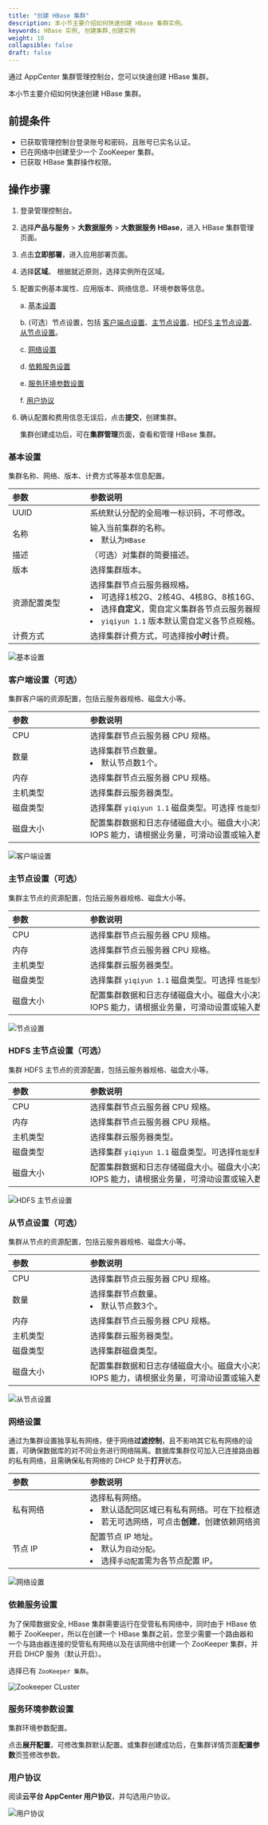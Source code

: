 ```yaml
---
title: "创建 HBase 集群"
description: 本小节主要介绍如何快速创建 HBase 集群实例。 
keywords: HBase 实例, 创建集群,创建实例
weight: 10
collapsible: false
draft: false
---
```


通过 AppCenter 集群管理控制台，您可以快速创建 HBase 集群。

本小节主要介绍如何快速创建 HBase 集群。

## 前提条件

- 已获取管理控制台登录账号和密码，且账号已实名认证。
- 已在网络中创建至少一个 ZooKeeper 集群。
- 已获取 HBase 集群操作权限。

## 操作步骤

1. 登录管理控制台。
2. 选择**产品与服务** > **大数据服务** > **大数据服务 HBase**，进入 HBase 集群管理页面。
3. 点击**立即部署**，进入应用部署页面。
4. 选择**区域**。
   根据就近原则，选择实例所在区域。
5. 配置实例基本属性、应用版本、网络信息、环境参数等信息。

   a. [基本设置](#基本设置)

   b.  (可选）节点设置，包括 [客户端点设置](#客户端设置可选)、[主节点设置](#主节点设置可选)、[HDFS 主节点设置](#hdfs-主节点设置可选)、[从节点设置](#从节点设置可选)。

   c. [网络设置](#网络设置)

   d. [依赖服务设置](#依赖服务设置)

   e. [服务环境参数设置](#服务环境参数设置)

   f. [用户协议](#用户协议)

6. 确认配置和费用信息无误后，点击**提交**，创建集群。

   集群创建成功后，可在**集群管理**页面，查看和管理 HBase 集群。

### 基本设置

集群名称、网络、版本、计费方式等基本信息配置。

|<span style="display:inline-block;width:140px">参数</span> |<span style="display:inline-block;width:520px">参数说明</span>|
|:----|:----|
|   UUID     |  系统默认分配的全局唯一标识码，不可修改。  |
|   名称     |  输入当前集群的名称。<li>默认为`HBase`  |
|   描述  |  （可选）对集群的简要描述。   |
|   版本 |  选择集群版本。| 
|   资源配置类型 |  选择集群节点云服务器规格。<li>可选择1核2G、2核4G、4核8G、8核16G、16核32G。<li>选择**自定义**，需自定义集群各节点云服务器规格。<li>`yiqiyun 1.1` 版本默认需自定义各节点规格。|
|   计费方式 |  选择集群计费方式，可选择按**小时**计费。|

![基本设置](../../_images/hbase_step_1.png)

### 客户端设置（可选）

集群客户端的资源配置，包括云服务器规格、磁盘大小等。

|<span style="display:inline-block;width:140px">参数</span> |<span style="display:inline-block;width:520px">参数说明</span>|
|:----|:----|
|   CPU     |  选择集群节点云服务器 CPU 规格。  |
|   数量     |  选择集群节点数量。<li>默认节点数1个。  |
|   内存     |  选择集群节点云服务器 CPU 规格。  |
|   主机类型  |  选择集群云服务器类型。|
|   磁盘类型  |  选择集群 `yiqiyun 1.1` 磁盘类型。可选择  `性能型`和`超高性能型`。|
|   磁盘大小 |  配置集群数据和日志存储磁盘大小。磁盘大小决定了数据库最大容量以及 IOPS 能力，请根据业务量，可滑动设置或输入数字配置集群磁盘大小。| 

![客户端设置](../../_images/hbase_step_2.png)

### 主节点设置（可选）

集群主节点的资源配置，包括云服务器规格、磁盘大小等。

|<span style="display:inline-block;width:140px">参数</span> |<span style="display:inline-block;width:520px">参数说明</span>|
|:----|:----|
|   CPU     |  选择集群节点云服务器 CPU 规格。  |
|   内存     |  选择集群节点云服务器 CPU 规格。  |
|   主机类型  |  选择集群云服务器类型。|
|   磁盘类型  |  选择集群 `yiqiyun 1.1` 磁盘类型。可选择  `性能型`和`超高性能型`。|
|   磁盘大小 |  配置集群数据和日志存储磁盘大小。磁盘大小决定了数据库最大容量以及 IOPS 能力，请根据业务量，可滑动设置或输入数字配置集群磁盘大小。| 

![节点设置](../../_images/hbase_step_3.png)

### HDFS 主节点设置（可选）

集群 HDFS 主节点的资源配置，包括云服务器规格、磁盘大小等。

|<span style="display:inline-block;width:140px">参数</span> |<span style="display:inline-block;width:520px">参数说明</span>|
|:----|:----|
|   CPU     |  选择集群节点云服务器 CPU 规格。  |
|   内存     |  选择集群节点云服务器 CPU 规格。  |
|   主机类型  |  选择集群云服务器类型。|
|   磁盘类型  |  选择集群 `yiqiyun 1.1` 磁盘类型。可选择`性能型`和`超高性能型`。|
|   磁盘大小 |  配置集群数据和日志存储磁盘大小。磁盘大小决定了数据库最大容量以及 IOPS 能力，请根据业务量，可滑动设置或输入数字配置集群磁盘大小。| 

![HDFS 主节点设置](../../_images/hbase_step_4.png)

### 从节点设置（可选）

集群从节点的资源配置，包括云服务器规格、磁盘大小等。

|<span style="display:inline-block;width:140px">参数</span> |<span style="display:inline-block;width:520px">参数说明</span>|
|:----|:----|
|   CPU     |  选择集群节点云服务器 CPU 规格。  |
|   数量     |  选择集群节点数量。<li>默认节点数3个。  |
|   内存     |  选择集群节点云服务器 CPU 规格。  |
|   主机类型  |  选择集群云服务器类型。|
|   磁盘类型  |  选择集群磁盘类型。|
|   磁盘大小 |  配置集群数据和日志存储磁盘大小。磁盘大小决定了数据库最大容量以及 IOPS 能力，请根据业务量，可滑动设置或输入数字配置集群磁盘大小。| 

![从节点设置](../../_images/hbase_step_5.png)

### 网络设置

通过为集群设置独享私有网络，便于网络**过滤控制**，且不影响其它私有网络的设置，可确保数据库的对不同业务进行网络隔离。数据库集群仅可加入已连接路由器的私有网络，且需确保私有网络的 DHCP 处于**打开**状态。 

|<span style="display:inline-block;width:140px">参数</span> |<span style="display:inline-block;width:520px">参数说明</span>|
|:----|:----|
|   私有网络     |  选择私有网络。<li>默认适配同区域已有私有网络。可在下拉框选择已有私有网络。<li>若无可选网络，可点击**创建**，创建依赖网络资源。  |
|   节点 IP   |  配置节点 IP 地址。<li>默认为`自动分配`。<li> 选择`手动配置`需为各节点配置 IP。  |

![网络设置](../../_images/hbase_step_6.png)

### 依赖服务设置

为了保障数据安全, HBase 集群需要运行在受管私有网络中，同时由于 HBase 依赖于 ZooKeeper，所以在创建一个 HBase 集群之前，您至少需要一个路由器和一个与路由器连接的受管私有网络以及在该网络中创建一个 ZooKeeper 集群，并开启 DHCP 服务（默认开启）。

选择已有 `ZooKeeper 集群`。

![Zookeeper CLuster](../../_images/hbase_step_7.png)

### 服务环境参数设置

集群环境参数配置。

点击**展开配置**，可修改集群默认配置。或集群创建成功后，在集群详情页面**配置参数**页签修改参数。

### 用户协议

阅读**云平台 AppCenter 用户协议**，并勾选用户协议。

![用户协议](../../_images/hbase_step_8.png)
